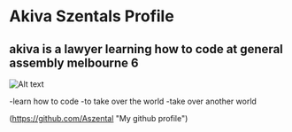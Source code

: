 # Akiva Szentals Profile
## akiva is a lawyer learning how to code at general assembly melbourne 6

![Alt text](https://imgflip.com/readImage?iid=15078511)

-learn how to code
-to take over the world
-take over another world

(https://github.com/Aszental "My github profile")
